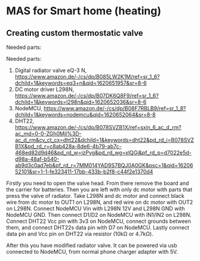 # MAS for Smart home (heating)

## Creating custom thermostatic valve
Needed parts:

Needed parts:
1. Digital radiator valve eQ-3 N, https://www.amazon.de/-/cs/dp/B085LW2K1M/ref=sr_1_6?dchild=1&keywords=eq3+n&qid=1620651957&sr=8-6
2. DC motor driver L298N, https://www.amazon.de/-/cs/dp/B07DK6Q8F9/ref=sr_1_6?dchild=1&keywords=l298n&qid=1620652036&sr=8-6
3. NodeMCU, https://www.amazon.de/-/cs/dp/B08F7RBLB9/ref=sr_1_8?dchild=1&keywords=nodemcu&qid=1620652064&sr=8-8
4. DHT22, https://www.amazon.de/-/cs/dp/B078SVZB1X/ref=sxin_6_ac_d_rm?ac_md=0-0-ZGh0MjI%3D-ac_d_rm&cv_ct_cx=dht22&dchild=1&keywords=dht22&pd_rd_i=B078SVZB1X&pd_rd_r=c8ab428a-8de6-4b79-ab7c-468ed82d9d46&pd_rd_w=izPyg&pd_rd_wg=xlQGi&pf_rd_p=d7022e5d-d98a-48af-b540-ab9d3c0ad7eb&pf_rd_r=7MM014YAD9S7BQJ0A0GK&psc=1&qid=1620652101&sr=1-1-fe323411-17bb-433b-b2f8-c44f2e1370d4

Firstly you need to open the valve head. From there remove the board and the carrier for batteries.
Then you are left with only dc motor with parts that press the valve of radiator.
Take L298N and dc motor and connect black wire from dc motor to OUT1 on L298N, and red wire on dc motor with OUT2 on L298N.
Connect NodeMCU Vin with L298N 12V and L298N GND with NodeMCU GND. Then connect D1/D2 on NodeMCU with IN1/IN2 on L298N.
Connect DHT22 Vcc pin with 3v3 on NodeMCU, connect grounds between them, and connect DHT22s data pin with D7 on NodeMCU.
Lastly connect data pin and Vcc pin on DHT22 via resistor (10kΩ or 4.7kΩ).

After this you have modified radiator valve. It can be powered via usb connected to NodeMCU, from normal phone charger adapter with 5V.

